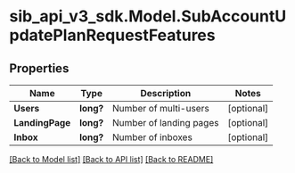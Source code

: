 # sib_api_v3_sdk.Model.SubAccountUpdatePlanRequestFeatures
## Properties

Name | Type | Description | Notes
------------ | ------------- | ------------- | -------------
**Users** | **long?** | Number of multi-users | [optional] 
**LandingPage** | **long?** | Number of landing pages | [optional] 
**Inbox** | **long?** | Number of inboxes | [optional] 

[[Back to Model list]](../README.md#documentation-for-models) [[Back to API list]](../README.md#documentation-for-api-endpoints) [[Back to README]](../README.md)

